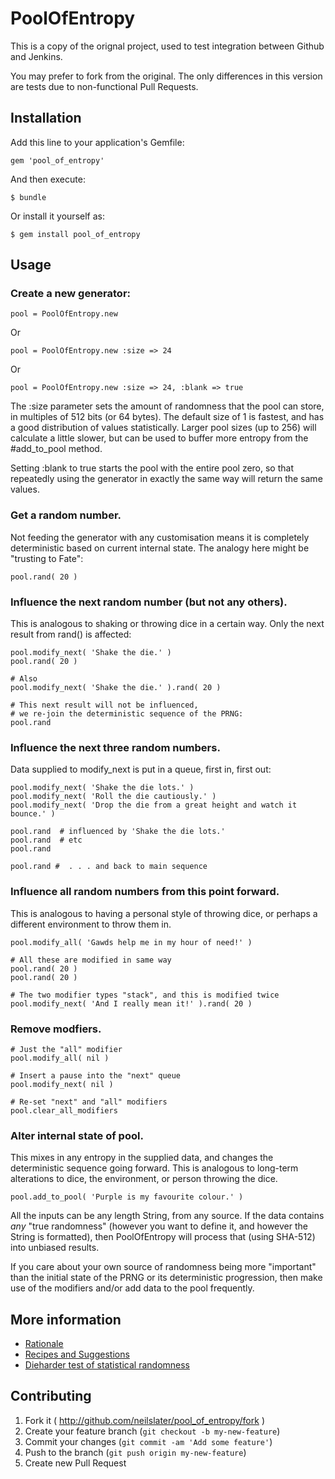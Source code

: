 # PoolOfEntropy

This is a copy of the orignal project, used to test integration between Github and Jenkins.

You may prefer to fork from the original. The only differences in this version are tests due to
non-functional Pull Requests.

## Installation

Add this line to your application's Gemfile:

    gem 'pool_of_entropy'

And then execute:

    $ bundle

Or install it yourself as:

    $ gem install pool_of_entropy

## Usage

### Create a new generator:

    pool = PoolOfEntropy.new

Or

    pool = PoolOfEntropy.new :size => 24

Or

    pool = PoolOfEntropy.new :size => 24, :blank => true

The :size parameter sets the amount of randomness that the pool
can store, in multiples of 512 bits (or 64 bytes). The default
size of 1 is fastest, and has a good distribution of values
statistically. Larger pool sizes (up to 256) will calculate a
little slower, but can be used to buffer more entropy from
the #add_to_pool method.

Setting :blank to true starts the pool with the entire pool
zero, so that repeatedly using the generator in exactly the
same way will return the same values.

### Get a random number.

Not feeding the generator with any customisation
means it is completely deterministic based on current internal state. The
analogy here might be "trusting to Fate":

    pool.rand( 20 )

### Influence the next random number (but not any others).

This is analogous to
shaking or throwing dice in a certain way. Only the next result from rand()
is affected:

    pool.modify_next( 'Shake the die.' )
    pool.rand( 20 )

    # Also
    pool.modify_next( 'Shake the die.' ).rand( 20 )

    # This next result will not be influenced,
    # we re-join the deterministic sequence of the PRNG:
    pool.rand

### Influence the next three random numbers.

Data supplied to modify_next is
put in a queue, first in, first out:

    pool.modify_next( 'Shake the die lots.' )
    pool.modify_next( 'Roll the die cautiously.' )
    pool.modify_next( 'Drop the die from a great height and watch it bounce.' )

    pool.rand  # influenced by 'Shake the die lots.'
    pool.rand  # etc
    pool.rand

    pool.rand #  . . . and back to main sequence

### Influence all random numbers from this point forward.

This is analogous to
having a personal style of throwing dice, or perhaps a different environment
to throw them in.

    pool.modify_all( 'Gawds help me in my hour of need!' )

    # All these are modified in same way
    pool.rand( 20 )
    pool.rand( 20 )

    # The two modifier types "stack", and this is modified twice
    pool.modify_next( 'And I really mean it!' ).rand( 20 )

### Remove modfiers.

    # Just the "all" modifier
    pool.modify_all( nil )

    # Insert a pause into the "next" queue
    pool.modify_next( nil )

    # Re-set "next" and "all" modifiers
    pool.clear_all_modifiers

### Alter internal state of pool.

This mixes in any entropy in the supplied
data, and changes the deterministic sequence going forward. This is
analogous to long-term alterations to dice, the environment, or
person throwing the dice.

    pool.add_to_pool( 'Purple is my favourite colour.' )

All the inputs can be any length String, from any source. If the data
contains *any* "true randomness" (however you want to define it, and however
the String is formatted), then PoolOfEntropy
will process that (using SHA-512) into unbiased results.

If you care
about your own source of randomness being more "important" than
the initial state of the PRNG or its deterministic progression,
then make use of the modifiers and/or add data to the pool frequently.

## More information

 * [Rationale](RATIONALE.md)
 * [Recipes and Suggestions](RECIPES.md)
 * [Dieharder test of statistical randomness](DIEHARDER_TEST.md)

## Contributing

1. Fork it ( http://github.com/neilslater/pool_of_entropy/fork )
2. Create your feature branch (`git checkout -b my-new-feature`)
3. Commit your changes (`git commit -am 'Add some feature'`)
4. Push to the branch (`git push origin my-new-feature`)
5. Create new Pull Request
